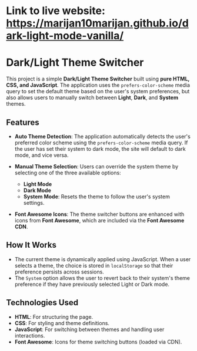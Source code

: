 # Link to live website: https://marijan10marijan.github.io/dark-light-mode-vanilla/

# Dark/Light Theme Switcher

This project is a simple **Dark/Light Theme Switcher** built using **pure HTML, CSS, and JavaScript**. The application uses the `prefers-color-scheme` media query to set the default theme based on the user's system preferences, but also allows users to manually switch between **Light**, **Dark**, and **System** themes. 

## Features

- **Auto Theme Detection**: The application automatically detects the user's preferred color scheme using the `prefers-color-scheme` media query. If the user has set their system to dark mode, the site will default to dark mode, and vice versa.
  
- **Manual Theme Selection**: Users can override the system theme by selecting one of the three available options:
  - **Light Mode**
  - **Dark Mode**
  - **System Mode**: Resets the theme to follow the user's system settings.

- **Font Awesome Icons**: The theme switcher buttons are enhanced with icons from **Font Awesome**, which are included via the **Font Awesome CDN**.

## How It Works

- The current theme is dynamically applied using JavaScript. When a user selects a theme, the choice is stored in `localStorage` so that their preference persists across sessions.
- The `System` option allows the user to revert back to their system's theme preference if they have previously selected Light or Dark mode.

## Technologies Used

- **HTML**: For structuring the page.
- **CSS**: For styling and theme definitions.
- **JavaScript**: For switching between themes and handling user interactions.
- **Font Awesome**: Icons for theme switching buttons (loaded via CDN).
